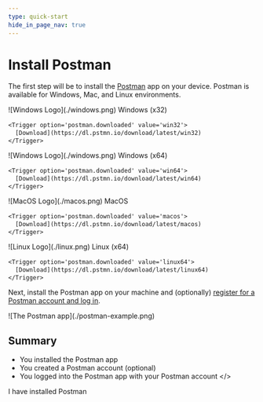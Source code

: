 ```yaml
---
type: quick-start
hide_in_page_nav: true
---
```


<!-- alex disable postman-postwoman -->

# Install Postman

The first step will be to install the [Postman][postman] app on your device.
Postman is available for Windows, Mac, and Linux environments.

<Grid columns='4'>
  <Download>
    ![Windows Logo](./windows.png) Windows (x32)

    <Trigger option='postman.downloaded' value='win32'>
      [Download](https://dl.pstmn.io/download/latest/win32) 
    </Trigger>
  </Download>

  <Download>
    ![Windows Logo](./windows.png) Windows (x64)

    <Trigger option='postman.downloaded' value='win64'>
      [Download](https://dl.pstmn.io/download/latest/win64) 
    </Trigger>
  </Download>

  <Download>
    ![MacOS Logo](./macos.png) MacOS

    <Trigger option='postman.downloaded' value='macos'>
      [Download](https://dl.pstmn.io/download/latest/macos) 
    </Trigger>
  </Download>

  <Download>
    ![Linux Logo](./linux.png) Linux (x64)

    <Trigger option='postman.downloaded' value='linux64'>
      [Download](https://dl.pstmn.io/download/latest/linux64) 
    </Trigger>
  </Download>
</Grid>

Next, install the Postman app on your machine and (optionally)
[register for a Postman account and log in][register].

<ImageFrame border center>
  ![The Postman app](./postman-example.png)
</ImageFrame>

## Summary

* You installed the Postman app
* You created a Postman account (optional) 
* You logged into the Postman app with your Postman account
</>

<Observe option='postman.downloaded' value='win32,win64,macos,linux64'>
  <Next>
    I have installed Postman
  </Next>
</Observe>

[register]: https://identity.getpostman.com/signup
[postman]: https://getpostman.com

